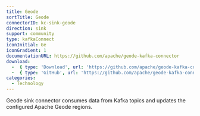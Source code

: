 ```yaml
---
title: Geode
sortTitle: Geode
connectorID: kc-sink-geode
direction: sink
support: community
type: kafkaConnect
iconInitial: Ge
iconGradient: 1
documentationURL: https://github.com/apache/geode-kafka-connector
download:
  -  { type: 'Download', url: 'https://github.com/apache/geode-kafka-connector/releases' }
  -  { type: 'GitHub', url: 'https://github.com/apache/geode-kafka-connector' }
categories:
  - Technology
---
```

Geode sink connector consumes data from Kafka topics and updates the configured Apache Geode regions.

